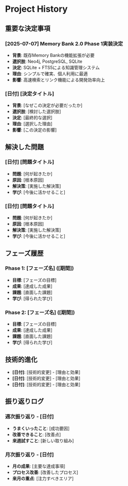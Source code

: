 # Project History

## 重要な決定事項
### [2025-07-07] Memory Bank 2.0 Phase 1実装決定
- **背景**: 既存Memory Bankの機能拡張が必要
- **選択肢**: Neo4j, PostgreSQL, SQLite
- **決定**: SQLite + FTS5による知識管理システム
- **理由**: シンプルで確実、個人利用に最適
- **影響**: 高速検索とリンク機能による開発効率向上

### [日付] [決定タイトル]
- **背景**: [なぜこの決定が必要だったか]
- **選択肢**: [検討した選択肢]
- **決定**: [最終的な選択]
- **理由**: [選択した理由]
- **影響**: [この決定の影響]

## 解決した問題
### [日付] [問題タイトル]
- **問題**: [何が起きたか]
- **原因**: [根本原因]
- **解決策**: [実施した解決策]
- **学び**: [今後に活かせること]

### [日付] [問題タイトル]
- **問題**: [何が起きたか]
- **原因**: [根本原因]
- **解決策**: [実施した解決策]
- **学び**: [今後に活かせること]

## フェーズ履歴
### Phase 1: [フェーズ名] ([期間])
- **目標**: [フェーズの目標]
- **成果**: [達成した成果]
- **課題**: [直面した課題]
- **学び**: [得られた学び]

### Phase 2: [フェーズ名] ([期間])
- **目標**: [フェーズの目標]
- **成果**: [達成した成果]
- **課題**: [直面した課題]
- **学び**: [得られた学び]

## 技術的進化
- **[日付]**: [技術的変更] - [理由と効果]
- **[日付]**: [技術的変更] - [理由と効果]
- **[日付]**: [技術的変更] - [理由と効果]

## 振り返りログ
### 週次振り返り - [日付]
- **うまくいったこと**: [成功要因]
- **改善できること**: [改善点]
- **来週試すこと**: [新しい取り組み]

### 月次振り返り - [日付]
- **月の成果**: [主要な達成事項]
- **プロセス改善**: [改善したプロセス]
- **来月の重点**: [注力すべきエリア]